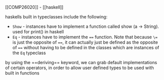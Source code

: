 [[COMP26020]] - [[haskell]]

haskells built in typeclasses include the following:
- `Show` - instances have to implement a function called show (a -> String). used for print() in haskell
- `Eq` - instances have to implement the `==` function. Note that because `\=` is just the opposite of `==`, it can actually just be defined as the opposite of `==` without having to be defined in the classes which are instances of the `Eq` typeclass

by using the ==deriving== keyword, we can grab default implementations of certain operators, in order to allow user defined types to be used with built in functions